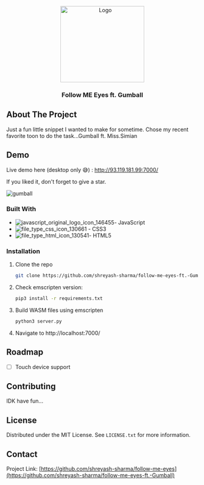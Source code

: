 <br />
<div align="center">
  <a href="https://github.com/shreyash-sharma/pong-cpp-wasm">
    <img src="https://user-images.githubusercontent.com/14334982/196586092-a56ccadb-93b3-4714-ad8b-ffdf6e32f4c9.png" alt="Logo" width="220" height="200">
  </a>

<h3 align="center">Follow ME Eyes ft. Gumball</h3>

</div>

<!-- ABOUT THE PROJECT -->
## About The Project
Just a fun little snippet I wanted to make for sometime. Chose my recent favorite toon to do the task...Gumball ft. Miss.Simian 

<!-- Demo -->
## Demo
Live demo here (desktop only 😅) : http://93.119.181.99:7000/

If you liked it, don't forget to give a star.

![gumball](https://user-images.githubusercontent.com/14334982/196586477-05da7d23-c25a-41ac-87ac-d7046884c61d.gif)


### Built With

* ![javascript_original_logo_icon_146455](https://user-images.githubusercontent.com/14334982/194761637-93f71a8f-4821-40fa-bcd8-f23bfb725930.png)- JavaScript
* ![file_type_css_icon_130661](https://user-images.githubusercontent.com/14334982/194761701-e4fa2f01-a337-402c-a09d-4bdbccc9e569.png) - CSS3
* ![file_type_html_icon_130541](https://user-images.githubusercontent.com/14334982/194761766-54ebb7da-e9e1-4e2e-ab30-1dcb51827eca.png)- HTML5



<!-- GETTING STARTED -->

### Installation

1. Clone the repo
   ```sh
   git clone https://github.com/shreyash-sharma/follow-me-eyes-ft.-Gumball.git
   ```
3. Check emscripten version:
   ```sh
   pip3 install -r requirements.txt
   ```
4. Build WASM files using emscripten
   ```sh
   python3 server.py
   ```
5. Navigate to http://localhost:7000/

## Roadmap

- [ ] Touch device support

<!-- CONTRIBUTING -->
## Contributing

IDK have fun...

<!-- LICENSE -->
## License

Distributed under the MIT License. See `LICENSE.txt` for more information.


<!-- CONTACT -->
## Contact


Project Link: [https://github.com/shreyash-sharma/follow-me-eyes](https://github.com/shreyash-sharma/follow-me-eyes-ft.-Gumball)

